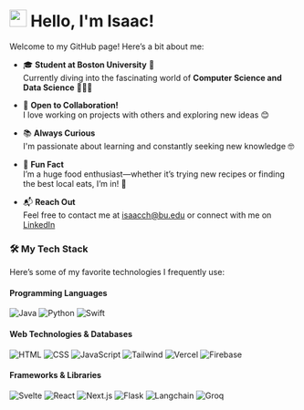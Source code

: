 # <img src="https://raw.githubusercontent.com/MartinHeinz/MartinHeinz/master/wave.gif" width="30" height="30"> Hello, I'm Isaac!

Welcome to my GitHub page! Here’s a bit about me:

- 🎓 **Student at Boston University** 🐶  
  Currently diving into the fascinating world of **Computer Science and Data Science** 👨🏻‍💻

- 🤝 **Open to Collaboration!**  
  I love working on projects with others and exploring new ideas 😊

- 📚 **Always Curious**  
  I'm passionate about learning and constantly seeking new knowledge 🤓

- 🌟 **Fun Fact**  
  I’m a huge food enthusiast—whether it’s trying new recipes or finding the best local eats, I’m in! 🤤

- 📬 **Reach Out**  
  Feel free to contact me at [isaacch@bu.edu](mailto:isaacch@bu.edu) or connect with me on [LinkedIn](https://www.linkedin.com/in/isaacchan1213)

### 🛠️ My Tech Stack

Here’s some of my favorite technologies I frequently use:

#### Programming Languages
![Java](https://img.shields.io/badge/-Java-007396?style=flat-square&logo=java&logoColor=white)
![Python](https://img.shields.io/badge/-Python-3776AB?style=flat-square&logo=python&logoColor=white)
![Swift](https://img.shields.io/badge/-Swift-F05138?style=flat-square&logo=swift&logoColor=white)

#### Web Technologies & Databases
![HTML](https://img.shields.io/badge/-HTML-E34F26?style=flat-square&logo=html5&logoColor=white)
![CSS](https://img.shields.io/badge/-CSS-1572B6?style=flat-square&logo=css3&logoColor=white)
![JavaScript](https://img.shields.io/badge/-JavaScript-F7DF1E?style=flat-square&logo=javascript&logoColor=black)
![Tailwind](https://img.shields.io/badge/-Tailwind%20CSS-06B6D4?style=flat-square&logo=tailwindcss&logoColor=white)
![Vercel](https://img.shields.io/badge/-Vercel-000000?style=flat-square&logo=vercel&logoColor=white)
![Firebase](https://img.shields.io/badge/-Firebase-FFCA28?style=flat-square&logo=firebase&logoColor=black)

#### Frameworks & Libraries
![Svelte](https://img.shields.io/badge/-Svelte-FF3E00?style=flat-square&logo=svelte&logoColor=white)
![React](https://img.shields.io/badge/-React-61DAFB?style=flat-square&logo=react&logoColor=black)
![Next.js](https://img.shields.io/badge/-Next.js-000000?style=flat-square&logo=next.js&logoColor=white)
![Flask](https://img.shields.io/badge/-Flask-000000?style=flat-square&logo=flask&logoColor=white)
![Langchain](https://img.shields.io/badge/-Langchain-000000?style=flat-square&logo=langchain&logoColor=white)
![Groq](https://img.shields.io/badge/-Groq-00B2A9?style=flat-square&logo=groq&logoColor=white)
